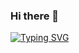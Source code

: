 ### Hi there 👋

[![Typing SVG](https://readme-typing-svg.demolab.com/?lines=I'm+Rehman+Amjad+and;I+work+as+Full+Stack+Mobile+App+Developer)](https://git.io/typing-svg)
<!--
**rehmanamjad/rehmanamjad** is a ✨ _special_ ✨ repository because its `README.md` (this file) appears on your GitHub profile.

Here are some ideas to get you started:

- 🔭 I’m currently working on ...
- 🌱 I’m currently learning ...
- 👯 I’m looking to collaborate on ...
- 🤔 I’m looking for help with ...
- 💬 Ask me about ...
- 📫 How to reach me: ...
- 😄 Pronouns: ...
- ⚡ Fun fact: ...
-->
